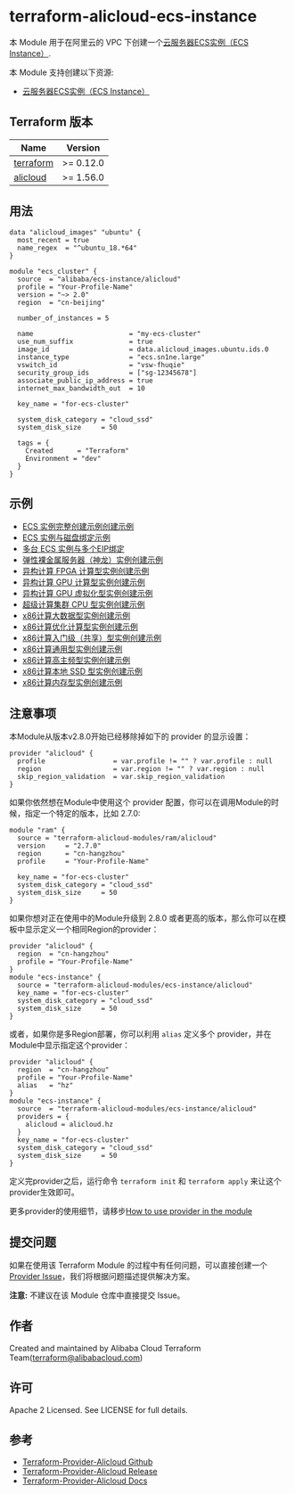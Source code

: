 terraform-alicloud-ecs-instance
=====================================================================


本 Module 用于在阿里云的 VPC 下创建一个[云服务器ECS实例（ECS Instance）](https://www.alibabacloud.com/help/zh/doc-detail/25374.htm). 

本 Module 支持创建以下资源:

* [云服务器ECS实例（ECS Instance）](https://www.terraform.io/docs/providers/alicloud/r/instance.html)

## Terraform 版本

| Name | Version |
|------|---------|
| <a name="requirement_terraform"></a> [terraform](#requirement\_terraform) | >= 0.12.0 |
| <a name="requirement_alicloud"></a> [alicloud](#requirement\_alicloud) | >= 1.56.0

## 用法

```hcl
data "alicloud_images" "ubuntu" {
  most_recent = true
  name_regex  = "^ubuntu_18.*64"
}

module "ecs_cluster" {
  source  = "alibaba/ecs-instance/alicloud"
  profile = "Your-Profile-Name"
  version = "~> 2.0"
  region  = "cn-beijing"

  number_of_instances = 5

  name                        = "my-ecs-cluster"
  use_num_suffix              = true
  image_id                    = data.alicloud_images.ubuntu.ids.0
  instance_type               = "ecs.sn1ne.large"
  vswitch_id                  = "vsw-fhuqie"
  security_group_ids          = ["sg-12345678"]
  associate_public_ip_address = true
  internet_max_bandwidth_out  = 10

  key_name = "for-ecs-cluster"

  system_disk_category = "cloud_ssd"
  system_disk_size     = 50

  tags = {
    Created      = "Terraform"
    Environment = "dev"
  }
}
```

## 示例

* [ECS 实例完整创建示例创建示例](https://github.com/terraform-alicloud-modules/terraform-alicloud-ecs-instance/tree/master/examples/basic)
* [ECS 实例与磁盘绑定示例](https://github.com/terraform-alicloud-modules/terraform-alicloud-ecs-instance/tree/master/examples/disk-attachment)
* [多台 ECS 实例与多个EIP绑定](https://github.com/terraform-alicloud-modules/terraform-alicloud-ecs-instance/tree/master/examples/eip-association)
* [弹性裸金属服务器（神龙）实例创建示例](https://github.com/terraform-alicloud-modules/terraform-alicloud-ecs-instance/tree/master/examples/bare-metal)
* [异构计算 FPGA 计算型实例创建示例](https://github.com/terraform-alicloud-modules/terraform-alicloud-ecs-instance/tree/master/examples/heterogeneous-computing/compute-optimized-type-with-fpga)
* [异构计算 GPU 计算型实例创建示例](https://github.com/terraform-alicloud-modules/terraform-alicloud-ecs-instance/tree/master/examples/heterogeneous-computing/compute-optimized-type-with-gpu)
* [异构计算 GPU 虚拟化型实例创建示例](https://github.com/terraform-alicloud-modules/terraform-alicloud-ecs-instance/tree/master/examples/heterogeneous-computing/visualization-compute-optimized-type-with-gpu)
* [超级计算集群 CPU 型实例创建示例](https://github.com/terraform-alicloud-modules/terraform-alicloud-ecs-instance/tree/master/examples/super-computing-cluster/cpu)
* [x86计算大数据型实例创建示例](https://github.com/terraform-alicloud-modules/terraform-alicloud-ecs-instance/tree/master/examples/x86-architecture/big-data)
* [x86计算优化计算型实例创建示例](https://github.com/terraform-alicloud-modules/terraform-alicloud-ecs-instance/tree/master/examples/x86-architecture/compute-optimized)
* [x86计算入门级（共享）型实例创建示例](https://github.com/terraform-alicloud-modules/terraform-alicloud-ecs-instance/tree/master/examples/x86-architecture/entry-level)
* [x86计算通用型实例创建示例](https://github.com/terraform-alicloud-modules/terraform-alicloud-ecs-instance/tree/master/examples/x86-architecture/general-purpose)
* [x86计算高主频型实例创建示例](https://github.com/terraform-alicloud-modules/terraform-alicloud-ecs-instance/tree/master/examples/x86-architecture/high-clock-speed)
* [x86计算本地 SSD 型实例创建示例](https://github.com/terraform-alicloud-modules/terraform-alicloud-ecs-instance/tree/master/examples/x86-architecture/local-ssd)
* [x86计算内存型实例创建示例](https://github.com/terraform-alicloud-modules/terraform-alicloud-ecs-instance/tree/master/examples/x86-architecture/memory-optimized)

## 注意事项
本Module从版本v2.8.0开始已经移除掉如下的 provider 的显示设置：
```hcl
provider "alicloud" {
  profile                 = var.profile != "" ? var.profile : null
  region                  = var.region != "" ? var.region : null
  skip_region_validation  = var.skip_region_validation
}
```

如果你依然想在Module中使用这个 provider 配置，你可以在调用Module的时候，指定一个特定的版本，比如 2.7.0:

```hcl
module "ram" {
  source = "terraform-alicloud-modules/ram/alicloud"
  version     = "2.7.0"
  region      = "cn-hangzhou"
  profile     = "Your-Profile-Name"

  key_name = "for-ecs-cluster"
  system_disk_category = "cloud_ssd"
  system_disk_size     = 50
}
```
如果你想对正在使用中的Module升级到 2.8.0 或者更高的版本，那么你可以在模板中显示定义一个相同Region的provider：
```hcl
provider "alicloud" {
  region  = "cn-hangzhou"
  profile = "Your-Profile-Name"
}
module "ecs-instance" {
  source = "terraform-alicloud-modules/ecs-instance/alicloud"
  key_name = "for-ecs-cluster"
  system_disk_category = "cloud_ssd"
  system_disk_size     = 50
}
```
或者，如果你是多Region部署，你可以利用 `alias` 定义多个 provider，并在Module中显示指定这个provider：

```hcl
provider "alicloud" {
  region  = "cn-hangzhou"
  profile = "Your-Profile-Name"
  alias   = "hz"
}
module "ecs-instance" {
  source  = "terraform-alicloud-modules/ecs-instance/alicloud"
  providers = {
    alicloud = alicloud.hz
  }
  key_name = "for-ecs-cluster"
  system_disk_category = "cloud_ssd"
  system_disk_size     = 50
}
```

定义完provider之后，运行命令 `terraform init` 和 `terraform apply` 来让这个provider生效即可。

更多provider的使用细节，请移步[How to use provider in the module](https://www.terraform.io/docs/language/modules/develop/providers.html#passing-providers-explicitly)

提交问题
------
如果在使用该 Terraform Module 的过程中有任何问题，可以直接创建一个 [Provider Issue](https://github.com/terraform-providers/terraform-provider-alicloud/issues/new)，我们将根据问题描述提供解决方案。

**注意:** 不建议在该 Module 仓库中直接提交 Issue。

作者
-------
Created and maintained by Alibaba Cloud Terraform Team(terraform@alibabacloud.com)

许可
----
Apache 2 Licensed. See LICENSE for full details.

参考
---------
* [Terraform-Provider-Alicloud Github](https://github.com/terraform-providers/terraform-provider-alicloud)
* [Terraform-Provider-Alicloud Release](https://releases.hashicorp.com/terraform-provider-alicloud/)
* [Terraform-Provider-Alicloud Docs](https://www.terraform.io/docs/providers/alicloud/index.html)


